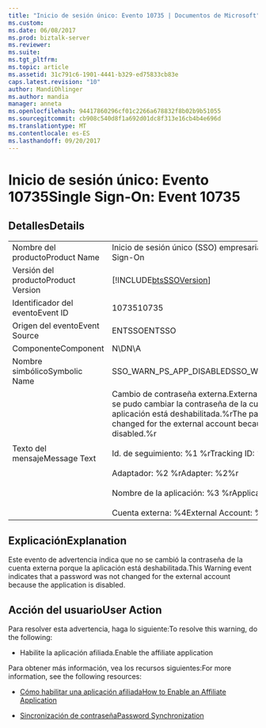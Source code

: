 ```yaml
---
title: "Inicio de sesión único: Evento 10735 | Documentos de Microsoft"
ms.custom: 
ms.date: 06/08/2017
ms.prod: biztalk-server
ms.reviewer: 
ms.suite: 
ms.tgt_pltfrm: 
ms.topic: article
ms.assetid: 31c791c6-1901-4441-b329-ed75833cb83e
caps.latest.revision: "10"
author: MandiOhlinger
ms.author: mandia
manager: anneta
ms.openlocfilehash: 94417860296cf01c2266a678832f8b02b9b51055
ms.sourcegitcommit: cb908c540d8f1a692d01dc8f313e16cb4b4e696d
ms.translationtype: MT
ms.contentlocale: es-ES
ms.lasthandoff: 09/20/2017
---
```

# <a name="single-sign-on-event-10735"></a><span data-ttu-id="63397-102">Inicio de sesión único: Evento 10735</span><span class="sxs-lookup"><span data-stu-id="63397-102">Single Sign-On: Event 10735</span></span>
## <a name="details"></a><span data-ttu-id="63397-103">Detalles</span><span class="sxs-lookup"><span data-stu-id="63397-103">Details</span></span>  
  
|||  
|-|-|  
|<span data-ttu-id="63397-104">Nombre del producto</span><span class="sxs-lookup"><span data-stu-id="63397-104">Product Name</span></span>|<span data-ttu-id="63397-105">Inicio de sesión único (SSO) empresarial</span><span class="sxs-lookup"><span data-stu-id="63397-105">Enterprise Single Sign-On</span></span>|  
|<span data-ttu-id="63397-106">Versión del producto</span><span class="sxs-lookup"><span data-stu-id="63397-106">Product Version</span></span>|[!INCLUDE[btsSSOVersion](../includes/btsssoversion-md.md)]|  
|<span data-ttu-id="63397-107">Identificador del evento</span><span class="sxs-lookup"><span data-stu-id="63397-107">Event ID</span></span>|<span data-ttu-id="63397-108">10735</span><span class="sxs-lookup"><span data-stu-id="63397-108">10735</span></span>|  
|<span data-ttu-id="63397-109">Origen del evento</span><span class="sxs-lookup"><span data-stu-id="63397-109">Event Source</span></span>|<span data-ttu-id="63397-110">ENTSSO</span><span class="sxs-lookup"><span data-stu-id="63397-110">ENTSSO</span></span>|  
|<span data-ttu-id="63397-111">Componente</span><span class="sxs-lookup"><span data-stu-id="63397-111">Component</span></span>|<span data-ttu-id="63397-112">N\D</span><span class="sxs-lookup"><span data-stu-id="63397-112">N\A</span></span>|  
|<span data-ttu-id="63397-113">Nombre simbólico</span><span class="sxs-lookup"><span data-stu-id="63397-113">Symbolic Name</span></span>|<span data-ttu-id="63397-114">SSO_WARN_PS_APP_DISABLED</span><span class="sxs-lookup"><span data-stu-id="63397-114">SSO_WARN_PS_APP_DISABLED</span></span>|  
|<span data-ttu-id="63397-115">Texto del mensaje</span><span class="sxs-lookup"><span data-stu-id="63397-115">Message Text</span></span>|<span data-ttu-id="63397-116">Cambio de contraseña externa.</span><span class="sxs-lookup"><span data-stu-id="63397-116">External password change.</span></span> <span data-ttu-id="63397-117">No se pudo cambiar la contraseña de la cuenta externa porque la aplicación está deshabilitada.%r</span><span class="sxs-lookup"><span data-stu-id="63397-117">The password was not changed for the external account because the application is disabled.%r</span></span><br /><br /> <span data-ttu-id="63397-118">Id. de seguimiento: %1 %r</span><span class="sxs-lookup"><span data-stu-id="63397-118">Tracking ID: %1%r</span></span><br /><br /> <span data-ttu-id="63397-119">Adaptador: %2 %r</span><span class="sxs-lookup"><span data-stu-id="63397-119">Adapter: %2%r</span></span><br /><br /> <span data-ttu-id="63397-120">Nombre de la aplicación: %3 %r</span><span class="sxs-lookup"><span data-stu-id="63397-120">Application Name: %3%r</span></span><br /><br /> <span data-ttu-id="63397-121">Cuenta externa: %4</span><span class="sxs-lookup"><span data-stu-id="63397-121">External Account: %4</span></span>|  
  
## <a name="explanation"></a><span data-ttu-id="63397-122">Explicación</span><span class="sxs-lookup"><span data-stu-id="63397-122">Explanation</span></span>  
 <span data-ttu-id="63397-123">Este evento de advertencia indica que no se cambió la contraseña de la cuenta externa porque la aplicación está deshabilitada.</span><span class="sxs-lookup"><span data-stu-id="63397-123">This Warning event indicates that a password was not changed for the external account because the application is disabled.</span></span>  
  
## <a name="user-action"></a><span data-ttu-id="63397-124">Acción del usuario</span><span class="sxs-lookup"><span data-stu-id="63397-124">User Action</span></span>  
 <span data-ttu-id="63397-125">Para resolver esta advertencia, haga lo siguiente:</span><span class="sxs-lookup"><span data-stu-id="63397-125">To resolve this warning, do the following:</span></span>  
  
-   <span data-ttu-id="63397-126">Habilite la aplicación afiliada.</span><span class="sxs-lookup"><span data-stu-id="63397-126">Enable the affiliate application</span></span>  
  
 <span data-ttu-id="63397-127">Para obtener más información, vea los recursos siguientes:</span><span class="sxs-lookup"><span data-stu-id="63397-127">For more information, see the following resources:</span></span>  
  
-   [<span data-ttu-id="63397-128">Cómo habilitar una aplicación afiliada</span><span class="sxs-lookup"><span data-stu-id="63397-128">How to Enable an Affiliate Application</span></span>](../core/how-to-enable-an-affiliate-application.md)  
  
-   [<span data-ttu-id="63397-129">Sincronización de contraseña</span><span class="sxs-lookup"><span data-stu-id="63397-129">Password Synchronization</span></span>](../core/password-synchronization2.md)